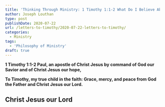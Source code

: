 ```yaml
---
title: 'Thinking Through Ministry: 1 Timothy 1:1-2 What Do I Believe About God? [Part 4]'
author: Joseph Louthan
type: post
publishDate: 2020-07-22
url: /letters-to-timothy/2020-07-22-letters-to-timothy/
categories:
  - Ministry
tags:
  - 'Philosophy of Ministry'
draft: true
---
```


**1 Timothy 1:1-2 Paul, an apostle of Christ Jesus by command of God our Savior and of Christ Jesus our hope,**

**To Timothy, my true child in the faith: Grace, mercy, and peace from God the Father and Christ Jesus our Lord.**

## Christ Jesus our Lord
